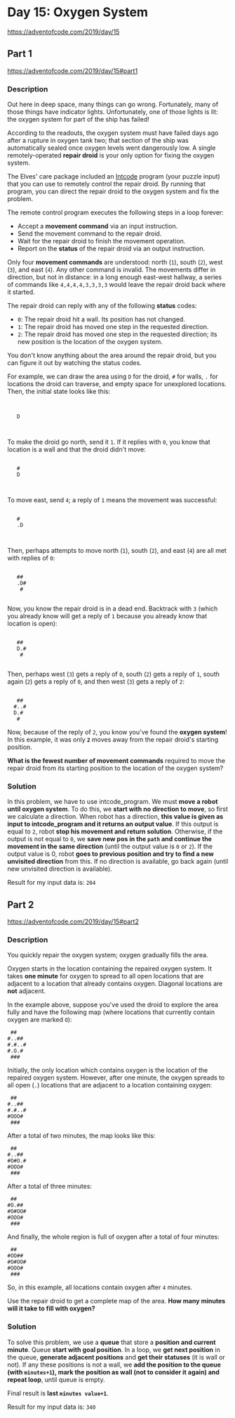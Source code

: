 # Day 15: Oxygen System
https://adventofcode.com/2019/day/15

## Part 1
https://adventofcode.com/2019/day/15#part1

### Description
Out here in deep space, many things can go wrong. Fortunately, many of those things have indicator lights. Unfortunately, one of those lights is lit: the oxygen system for part of the ship has failed!

According to the readouts, the oxygen system must have failed days ago after a rupture in oxygen tank two; that section of the ship was automatically sealed once oxygen levels went dangerously low. A single remotely-operated **repair droid** is your only option for fixing the oxygen system.

The Elves' care package included an [Intcode](https://adventofcode.com/2019/day/9) program (your puzzle input) that you can use to remotely control the repair droid. By running that program, you can direct the repair droid to the oxygen system and fix the problem.

The remote control program executes the following steps in a loop forever:
* Accept a **movement command** via an input instruction.
* Send the movement command to the repair droid.
* Wait for the repair droid to finish the movement operation.
* Report on the **status** of the repair droid via an output instruction.

Only four **movement commands** are understood: north (`1`), south (`2`), west (`3`), and east (`4`). Any other command is invalid. The movements differ in direction, but not in distance: in a long enough east-west hallway, a series of commands like `4,4,4,4,3,3,3,3` would leave the repair droid back where it started.

The repair droid can reply with any of the following **status** codes:
* `0`: The repair droid hit a wall. Its position has not changed.
* `1`: The repair droid has moved one step in the requested direction.
* `2`: The repair droid has moved one step in the requested direction; its new position is the location of the oxygen system.

You don't know anything about the area around the repair droid, but you can figure it out by watching the status codes.

For example, we can draw the area using `D` for the droid, `#` for walls, `.` for locations the droid can traverse, and empty space for unexplored locations. Then, the initial state looks like this:
```
      
      
   D  
      
      
```

To make the droid go north, send it `1`. If it replies with `0`, you know that location is a wall and that the droid didn't move:
```
      
   #  
   D  
      
      
```

To move east, send `4`; a reply of `1` means the movement was successful:
```
      
   #  
   .D 
      
      
```

Then, perhaps attempts to move north (`1`), south (`2`), and east (`4`) are all met with replies of `0`:
```
      
   ## 
   .D#
    # 
      
```

Now, you know the repair droid is in a dead end. Backtrack with `3` (which you already know will get a reply of `1` because you already know that location is open):
```
      
   ## 
   D.#
    # 
      
```

Then, perhaps west (`3`) gets a reply of `0`, south (`2`) gets a reply of `1`, south again (`2`) gets a reply of `0`, and then west (`3`) gets a reply of `2`:
```
      
   ## 
  #..#
  D.# 
   #  
```

Now, because of the reply of `2`, you know you've found the **oxygen system**! In this example, it was only **`2`** moves away from the repair droid's starting position.

**What is the fewest number of movement commands** required to move the repair droid from its starting position to the location of the oxygen system?

### Solution
In this problem, we have to use intcode_program. We must **move a robot until oxygen system**. To do this, we **start with no direction to move**, so first we calculate a direction. When robot has a direction, **this value is given as input to intcode_program and it returns an output value**. If this output is equal to `2`, robot **stop his movement and return solution**. Otherwise, if the output is not equal to `0`, we **save new pos in the `path` and continue the movement in the same direction** (until the output value is `0` or `2`). If the output value is 0, robot **goes to previous position and try to find a new unvisited direction** from this. If no direction is available, go back again (until new unvisited direction is available).

Result for my input data is: `204`


## Part 2
https://adventofcode.com/2019/day/15#part2

### Description
You quickly repair the oxygen system; oxygen gradually fills the area.

Oxygen starts in the location containing the repaired oxygen system. It takes **one minute** for oxygen to spread to all open locations that are adjacent to a location that already contains oxygen. Diagonal locations are **not** adjacent.

In the example above, suppose you've used the droid to explore the area fully and have the following map (where locations that currently contain oxygen are marked `O`):
```
 ##   
#..## 
#.#..#
#.O.# 
 ###  
```

Initially, the only location which contains oxygen is the location of the repaired oxygen system. However, after one minute, the oxygen spreads to all open (`.`) locations that are adjacent to a location containing oxygen:
```
 ##   
#..## 
#.#..#
#OOO# 
 ###  
```

After a total of two minutes, the map looks like this:
```
 ##   
#..## 
#O#O.#
#OOO# 
 ###  
```

After a total of three minutes:
```
 ##   
#O.## 
#O#OO#
#OOO# 
 ###  
```

And finally, the whole region is full of oxygen after a total of four minutes:
```
 ##   
#OO## 
#O#OO#
#OOO# 
 ###  
```

So, in this example, all locations contain oxygen after `4` minutes.

Use the repair droid to get a complete map of the area. **How many minutes will it take to fill with oxygen?**

### Solution
To solve this problem, we use a **queue** that store a **position and current minute**. Queue **start with goal position**. In a loop, we **get next position** in the queue, **generate adjacent positions** and **get their statuses** (it is wall or not). If any these positions is not a wall, we **add the position to the queue (with `minutes+1`), mark the position as wall (not to consider it again) and repeat loop**, until queue is empty.

Final result is **last `minutes value+1`**.

Result for my input data is: `340`